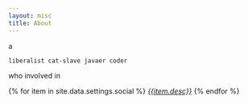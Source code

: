 ```yaml
---
layout: misc
title: About
---
```


 a 

	liberalist cat-slave javaer coder
 	
who involved in

{% for item in site.data.settings.social %}
<a href="{{ item.link }}" class="menu-link" target="_blank"><i class="fa fa-{{ item.icon }}" aria-hidden="false">{{item.desc}}</i></a>
{% endfor %}
  